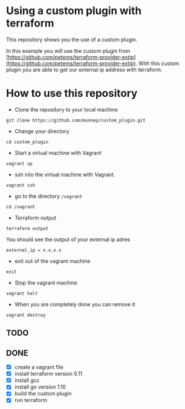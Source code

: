 # Using a custom plugin with terraform

This repository shows you the use of a custom plugin.  

In this example you will use the custom plugin from [https://github.com/petems/terraform-provider-extip](https://github.com/petems/terraform-provider-extip). With this custom plugin you are able to get our external ip address with terraform. 

# How to use this repository

- Clone the repository to your local machine
```
git clone https://github.com/munnep/custom_plugin.git
```

- Change your directory
```
cd custom_plugin
```

- Start a virtual machine with Vagrant
```
vagrant up
```

- ssh into the virtual machine with Vagrant.
```
vagrant ssh
```

- go to the directory ```/vagrant```
```
cd /vagrant
```

- Terraform output
``` 
terraform output
```

You should see the output of your external ip adres
```
external_ip = x.x.x.x
```

- exit out of the vagrant machine
```
exit
```

- Stop the vagrant machine
```
vagrant halt
```

- When you are completely done you can remove it
```
vagrant destroy
```

## TODO

## DONE
- [x] create a vagrant file 
- [x] install terraform version 0.11
- [x] install gcc
- [x] install go version 1.10
- [x] build the custom plugin
- [x] run terraform
